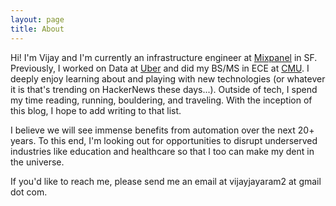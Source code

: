 ```yaml
---
layout: page
title: About
---
```


<p>
  Hi! I'm Vijay and I'm currently an infrastructure engineer at <a href="www.mixpanel.com">Mixpanel</a> in SF. Previously, I worked on Data at <a href="www.uber.com">Uber</a> and did my BS/MS in ECE at <a href="www.cmu.edu">CMU</a>. I deeply enjoy learning about and playing with new technologies (or whatever it is that's trending on HackerNews these days...). Outside of tech, I spend my time reading, running, bouldering, and traveling. With the inception of this blog, I hope to add writing to that list.
</p>
<p>
  I believe we will see immense benefits from automation over the next 20+ years. To this end, I'm looking out for opportunities to disrupt underserved industries like education and healthcare so that I too can make my dent in the universe.
</p>
<p>
  If you'd like to reach me, please send me an email at vijayjayaram2 at gmail dot com.
</p>

